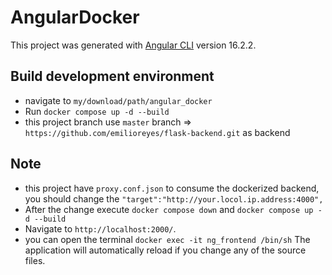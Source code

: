 # AngularDocker

This project was generated with [Angular CLI](https://github.com/angular/angular-cli) version 16.2.2.

## Build development environment
 - navigate to `my/download/path/angular_docker`
 - Run `docker compose up -d --build`
 - this project branch use `master` branch  => `https://github.com/emilioreyes/flask-backend.git` as backend

## Note
- this project have `proxy.conf.json` to consume the dockerized backend, you should change the  `"target":"http://your.locol.ip.address:4000",`
- After the change execute `docker compose down` and `docker compose up -d --build`
- Navigate to `http://localhost:2000/`.
- you can open the terminal `docker exec -it ng_frontend /bin/sh` The application will automatically reload if you change any of the source files.

